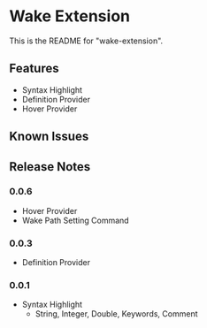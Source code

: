# Wake Extension

This is the README for "wake-extension".

## Features

* Syntax Highlight
* Definition Provider
* Hover Provider

## Known Issues

## Release Notes

### 0.0.6
* Hover Provider
* Wake Path Setting Command

### 0.0.3
* Definition Provider

### 0.0.1
* Syntax Highlight
  * String, Integer, Double, Keywords, Comment
